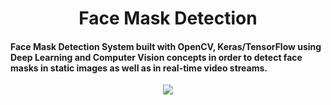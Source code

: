 <h1 align="center">Face Mask Detection</h1>
<h4>Face Mask Detection System built with OpenCV, Keras/TensorFlow using Deep Learning and Computer Vision concepts in order to detect face masks in static images as well as in real-time video streams.</h4>
<div align = "center">
<img src = "https://github.com/Akhil-Tony/face-mask-detection-using-tensorflow/blob/master/20220814_011941.gif" />
</div>
